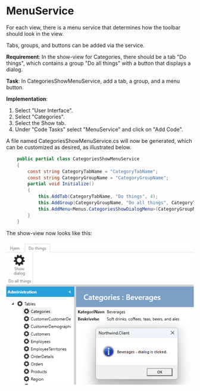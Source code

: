 # MenuService

For each view, there is a menu service that determines how the toolbar should look in the view.

Tabs, groups, and buttons can be added via the service.

**Requirement**: In the show-view for Categories, there should be a tab "Do things", which contains a group "Do all things" with a button that displays a dialog.

**Task**: In CategoriesShowMenuService, add a tab, a group, and a menu button.

**Implementation**: 

1. Select "User Interface".
2. Select "Categories".
3. Select the Show tab.
4. Under "Code Tasks" select "MenuService" and click on "Add Code". 

A file named CategoriesShowMenuService.cs will now be generated, which can be customized as desired, as illustrated below.

```cs
    public partial class CategoriesShowMenuService
    {
        const string CategoryTabName = "CategoryTabName";
        const string CategoryGroupName = "CategoryGroupName";
        partial void Initialize()
        {
            this.AddTab(CategoryTabName, "Do things", 4);
            this.AddGroup(CategoryGroupName, "Do all things", CategoryTabName, 2);
            this.AddMenu<Menus.CategoriesShowDialogMenu>(CategoryGroupName, 1);
        }
    }
```

The show-view now looks like this:

![Alt text](media/menuservice.png)